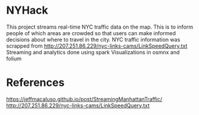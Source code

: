 # NYHack

This project streams real-time NYC traffic data on the map. This is to inform people of which areas are crowded so that users can make informed decisions about where to travel in the city. 
NYC traffic information was scrapped from http://207.251.86.229/nyc-links-cams/LinkSpeedQuery.txt
Streaming and analytics done using spark
Visualizations in osmnx and folium

# References

https://jeffmacaluso.github.io/post/StreamingManhattanTraffic/
http://207.251.86.229/nyc-links-cams/LinkSpeedQuery.txt
